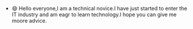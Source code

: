 - 😄 Hello everyone,I am a technical novice.I have just started to enter the IT industry and am eagr to learn technology.I hope you can give me moore advice.

<!---
Jill0333/Jill0333 is a ✨ special ✨ repository because its `README.md` (this file) appears on your GitHub profile.
You can click the Preview link to take a look at your changes.
--->
